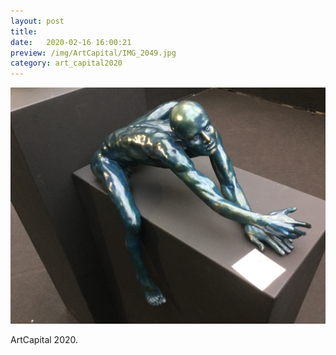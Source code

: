 ```yaml
---
layout: post
title:  
date:   2020-02-16 16:00:21
preview: /img/ArtCapital/IMG_2049.jpg
category: art_capital2020
---
```


![Picture 1](/img/ArtCapital/IMG_2049.jpg) 


ArtCapital 2020.


